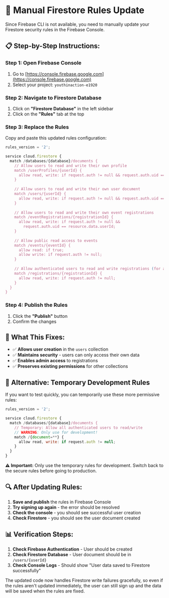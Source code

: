 # 🔧 Manual Firestore Rules Update

Since Firebase CLI is not available, you need to manually update your Firestore security rules in the Firebase Console.

## 📋 **Step-by-Step Instructions:**

### **Step 1: Open Firebase Console**
1. Go to [https://console.firebase.google.com](https://console.firebase.google.com)
2. Select your project: `youthinaction-e1920`

### **Step 2: Navigate to Firestore Database**
1. Click on **"Firestore Database"** in the left sidebar
2. Click on the **"Rules"** tab at the top

### **Step 3: Replace the Rules**
Copy and paste this updated rules configuration:

```javascript
rules_version = '2';

service cloud.firestore {
  match /databases/{database}/documents {
    // Allow users to read and write their own profile
    match /userProfiles/{userId} {
      allow read, write: if request.auth != null && request.auth.uid == userId;
    }
    
    // Allow users to read and write their own user document
    match /users/{userId} {
      allow read, write: if request.auth != null && request.auth.uid == userId;
    }
    
    // Allow users to read and write their own event registrations
    match /eventRegistrations/{registrationId} {
      allow read, write: if request.auth != null && 
        request.auth.uid == resource.data.userId;
    }
    
    // Allow public read access to events
    match /events/{eventId} {
      allow read: if true;
      allow write: if request.auth != null;
    }
    
    // Allow authenticated users to read and write registrations (for admin dashboard)
    match /registrations/{registrationId} {
      allow read, write: if request.auth != null;
    }
  }
}
```

### **Step 4: Publish the Rules**
1. Click the **"Publish"** button
2. Confirm the changes

## 🎯 **What This Fixes:**

- ✅ **Allows user creation** in the `users` collection
- ✅ **Maintains security** - users can only access their own data
- ✅ **Enables admin access** to registrations
- ✅ **Preserves existing permissions** for other collections

## 🚀 **Alternative: Temporary Development Rules**

If you want to test quickly, you can temporarily use these more permissive rules:

```javascript
rules_version = '2';

service cloud.firestore {
  match /databases/{database}/documents {
    // Temporary: Allow all authenticated users to read/write
    // WARNING: Only use for development!
    match /{document=**} {
      allow read, write: if request.auth != null;
    }
  }
}
```

**⚠️ Important:** Only use the temporary rules for development. Switch back to the secure rules before going to production.

## 🔍 **After Updating Rules:**

1. **Save and publish** the rules in Firebase Console
2. **Try signing up again** - the error should be resolved
3. **Check the console** - you should see successful user creation
4. **Check Firestore** - you should see the user document created

## 📊 **Verification Steps:**

1. **Check Firebase Authentication** - User should be created
2. **Check Firestore Database** - User document should be in `/users/{userId}`
3. **Check Console Logs** - Should show "User data saved to Firestore successfully"

The updated code now handles Firestore write failures gracefully, so even if the rules aren't updated immediately, the user can still sign up and the data will be saved when the rules are fixed.










